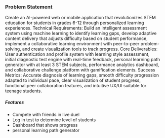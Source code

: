 ### Problem Statement
Create an AI-powered web or mobile application that revolutionizes STEM education for students in grades 6-12 through personalized learning experiences. Technical Requirements: Build an intelligent assessment system using machine learning to identify learning gaps, develop adaptive content delivery that adjusts difficulty based on student performance, implement a collaborative learning environment with peer-to-peer problem-solving, and create visualization tools to track progress. Core Deliverables: User authentication and profile system with learning style assessment, initial diagnostic test engine with real-time feedback, personal learning path generator with at least 3 STEM subjects, performance analytics dashboard, and collaborative challenge platform with gamification elements. Success Metrics: Accurate diagnosis of learning gaps, smooth difficulty progression adapted to individual pace, clear visualization of student progress, functional peer collaboration features, and intuitive UX/UI suitable for teenage students.

##### Features
- Compete with friends in live duel
- Log in test to determine level of students
- Dashboard that shows progress
- personal learning path generator
